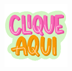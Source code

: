 <a href="fabio-sv.github.io/anna-bella-site/">
        <img src="https://github.com/fabio-sv/anna-bella-site/blob/main/imagens/200.gif" alt="Click aqui"></a>

